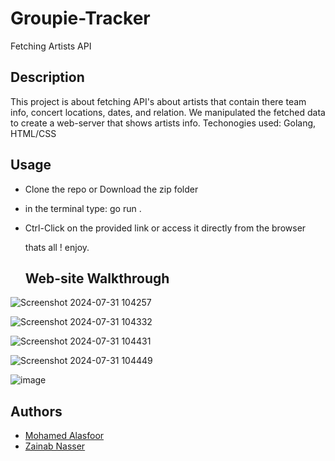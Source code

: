 # Groupie-Tracker
Fetching Artists API

## Description

This project is about fetching API's about artists that contain there team info, concert locations, dates, and relation.
We manipulated the fetched data to create a web-server that shows artists info.
Techonogies used: Golang, HTML/CSS

## Usage

- Clone the repo or Download the zip folder
- in the terminal type: go run .
- Ctrl-Click on the provided link or access it directly from the browser

  thats all ! enjoy.

  ## Web-site Walkthrough

![Screenshot 2024-07-31 104257](https://github.com/user-attachments/assets/95433df7-e2d3-4628-b439-34ee7789d3a0)

![Screenshot 2024-07-31 104332](https://github.com/user-attachments/assets/0d3add9c-802b-4df6-b9e9-dbe360d1e877)

![Screenshot 2024-07-31 104431](https://github.com/user-attachments/assets/7a9d1340-87c9-429b-a206-6871545fd8f9)

![Screenshot 2024-07-31 104449](https://github.com/user-attachments/assets/4391119b-9db0-4d7a-a17e-f444bc221eed)

![image](https://github.com/user-attachments/assets/5ed6a539-bb2b-48b4-a040-598791c9fc8a)


## Authors

- [Mohamed Alasfoor](https://github.com/Mohamed-Alasfoor)
- [Zainab Nasser](https://github.com/zainab49)
